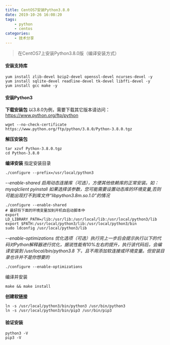 ```yaml
---
title: CentOS7安装Python3.8.0
date: 2019-10-26 16:08:20
tags: 
    - python
    - centos
categories:
    - 技术分享
---
```


> 在CentOS7上安装Python3.8.0版（编译安装方式）

<!-- more -->

#### 安装支持库

```
yum install zlib-devel bzip2-devel openssl-devel ncurses-devel -y
yum install sqlite-devel readline-devel tk-devel libffi-devel -y
yum install gcc make -y
```

#### 安装Python3
**下载安装包**
以3.8.0为例，需要下载其它版本请访问：<https://www.python.org/ftp/python>
```
wget --no-check-certificate https://www.python.org/ftp/python/3.8.0/Python-3.8.0.tgz
```
**解压安装包**

```
tar xzvf Python-3.8.0.tgz
cd Python-3.8.0
```
**编译安装**
指定安装目录

```
./configure --prefix=/usr/local/python3
```
*--enable-shared 启用动态连接库（可选），方便其他依赖库的正常安装。如：mysqlclient pyinstall
如果选择该参数，您可能需要设置动态库的环境变量,否则可能出现打不到库文件“libpython3.8m.so.1.0”的情况*

```
./configure --enable-shared
# 最好将下面的环境变量加到开机自启动脚本中
export LD_LIBRARY_PATH=/lib:/usr/lib:/usr/local/lib:/usr/local/python3/lib
export $PATH:/usr/local/python3/lib:/usr/local/python3/bin
sudo ldconfig /usr/local/python3/lib
```
*--enable-optimizations 优化选项（可选）执行完上一步后会提示执行以下的代码对Python解释器进行优化，据说性能有10%左右的提升，执行该代码后，会编译安装到 /usr/local/bin/python3.8 下，且不用添加软连接或环境变量。但安装目录也许并不是你想要的*
```
./configure --enable-optimizations
```
编译并安装
```
make && make install
```
**创建软链接**

```
ln -s /usr/local/python3/bin/python3 /usr/bin/python3
ln -s /usr/local/python3/bin/pip3 /usr/bin/pip3
```

#### 验证安装
```
python3 -V
pip3 -V
```

